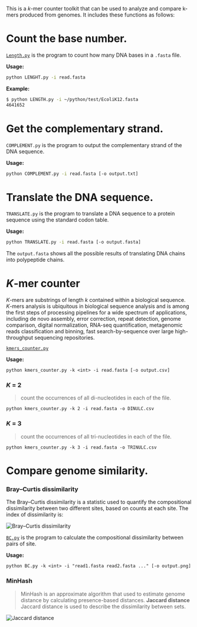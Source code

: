 This is a *k*-mer counter toolkit that can be used to analyze and compare k-mers produced from genomes. It includes these functions as follows:
# Count the base number.
[`Length.py`](https://github.com/Yuan-KK/Assignment/blob/main/LENGTH.py) is the program to count how many DNA bases in a `.fasta` file.

**Usage:**
```sh
python LENGHT.py -i read.fasta
```
**Example:**
```sh
$ python LENGTH.py -i ~/python/test/EcoliK12.fasta 
4641652
```
# Get the complementary strand.
`COMPLEMENT.py` is the program to output the complementary strand of the DNA sequence.

**Usage:**
```sh
python COMPLEMENT.py -i read.fasta [-o output.txt]
```
# Translate the DNA sequence.
`TRANSLATE.py` is the program to translate a DNA sequence to a protein sequence using the standard codon table.

**Usage:**
```sh
python TRANSLATE.py -i read.fasta [-o output.fasta]
```
The `output.fasta` shows all the possible results of translating DNA chains into polypeptide chains.
# *K*-mer counter
*K*-mers are substrings of length *k* contained within a biological sequence. *K*-mers analysis is ubiquitous in biological sequence analysis and is among the first steps of processing pipelines for a wide spectrum of applications, including de novo assembly, error correction, repeat detection, genome comparison, digital normalization, RNA-seq quantification, metagenomic reads classification and binning, fast search-by-sequence over large high-throughput sequencing repositories.

[`kmers_counter.py`](https://github.com/Yuan-KK/Assignment/blob/main/kmers_counter.py)

**Usage:**
```
python kmers_counter.py -k <int> -i read.fasta [-o output.csv]
```
### *K* = 2
> count the occurrences of all di-nucleotides in each of the file.
```
python kmers_counter.py -k 2 -i read.fasta -o DINULC.csv
```
### *K* = 3
> count the occurrences of all tri-nucleotides in each of the file.
```
python kmers_counter.py -k 3 -i read.fasta -o TRINULC.csv
```
# Compare genome similarity.
### Bray–Curtis dissimilarity
The Bray–Curtis dissimilarity is a statistic used to quantify the compositional dissimilarity between two different sites, based on counts at each site. The index of dissimilarity is:

![Bray–Curtis dissimilarity](https://gitee.com/yuan-keke/runoob-test/raw/master/20210504185804.jpeg)

[`BC.py`](https://github.com/Yuan-KK/Assignment/blob/main/BC.py) is the program to calculate the compositional dissimilarity between pairs of site.

**Usage:**
```
python BC.py -k <int> -i "read1.fasta read2.fasta ..." [-o output.png]
```
### MinHash
> MinHash is an approximate algorithm that used to estimate genome distance by calculating presence-based distances.
**Jaccard distance**
> Jaccard distance is used to describe the dissimilarity between sets.

![Jaccard distance](https://gitee.com/yuan-keke/runoob-test/raw/master/20210504110402.svg)
